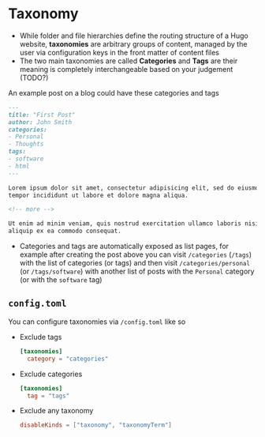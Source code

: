 # Taxonomy

- While folder and file hierarchies define the routing structure of a Hugo website, **taxonomies** are arbitrary groups of content, managed by the user via configuration keys in the front matter of content files
- The two main taxonomies are called **Categories** and **Tags** are their meaning is completely interchangeable based on your judgement (TODO?)

An example post on a blog could have these categories and tags

```md
---
title: "First Post"
author: John Smith
categories:
- Personal
- Thoughts
tags:
- software
- html
---

Lorem ipsum dolor sit amet, consectetur adipisicing elit, sed do eiusmod
tempor incididunt ut labore et dolore magna aliqua.

<!-- more -->

Ut enim ad minim veniam, quis nostrud exercitation ullamco laboris nisi ut
aliquip ex ea commodo consequat.
```

- Categories and tags are automatically exposed as list pages, for example after creating the post above you can visit `/categories` (`/tags`) with the list of categories (or tags) and then visit `/categories/personal` (or `/tags/software`) with another list of posts with the `Personal` category (or with the `software` tag)

## `config.toml`

You can configure taxonomies via `/config.toml` like so

- Exclude tags
  ```toml
  [taxonomies]
    category = "categories"
  ```
- Exclude categories
  ```toml
  [taxonomies]
    tag = "tags"
  ```
- Exclude any taxonomy
  ```toml
  disableKinds = ["taxonomy", "taxonomyTerm"]
  ```
